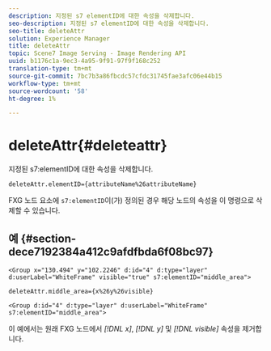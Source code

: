 ```yaml
---
description: 지정된 s7 elementID에 대한 속성을 삭제합니다.
seo-description: 지정된 s7 elementID에 대한 속성을 삭제합니다.
seo-title: deleteAttr
solution: Experience Manager
title: deleteAttr
topic: Scene7 Image Serving - Image Rendering API
uuid: b1176c1a-9ec3-4a95-9f91-97f9f168c252
translation-type: tm+mt
source-git-commit: 7bc7b3a86fbcdc57cfdc31745fae3afc06e44b15
workflow-type: tm+mt
source-wordcount: '58'
ht-degree: 1%

---
```



# deleteAttr{#deleteattr}

지정된 s7:elementID에 대한 속성을 삭제합니다.

`deleteAttr.elementID={attributeName%26attributeName}`

FXG 노드 요소에 `s7:elementID`이(가) 정의된 경우 해당 노드의 속성을 이 명령으로 삭제할 수 있습니다.

## 예 {#section-dece7192384a412c9afdfbda6f08bc97}

`<Group x="130.494" y="102.2246" d:id="4" d:type="layer" d:userLabel="WhiteFrame" visible="true" s7:elementID="middle_area">`

`deleteAttr.middle_area={x%26y%26visible}`

`<Group d:id="4" d:type="layer" d:userLabel="WhiteFrame" s7:elementID="middle_area">`

이 예에서는 원래 FXG 노드에서 *[!DNL x]*, *[!DNL y]* 및 *[!DNL visible]* 속성을 제거합니다.
